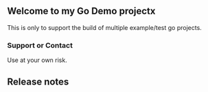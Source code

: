 ## Welcome to my Go Demo projectx

This is only to support the build of multiple example/test go projects.


### Support or Contact

Use at your own risk.

## Release notes
